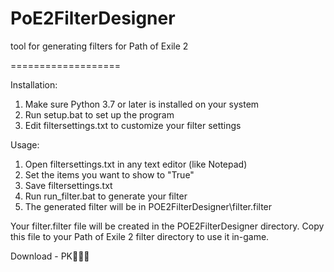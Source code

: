 # PoE2FilterDesigner
tool for generating filters for Path of Exile 2

===================

Installation:
1. Make sure Python 3.7 or later is installed on your system
2. Run setup.bat to set up the program
3. Edit filtersettings.txt to customize your filter settings

Usage:
1. Open filtersettings.txt in any text editor (like Notepad)
2. Set the items you want to show to "True"
3. Save filtersettings.txt
4. Run run_filter.bat to generate your filter
5. The generated filter will be in POE2FilterDesigner\filter.filter

Your filter.filter file will be created in the POE2FilterDesigner directory.
Copy this file to your Path of Exile 2 filter directory to use it in-game.

Download - PK
